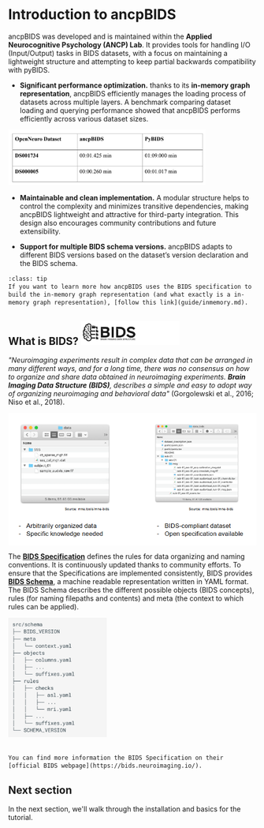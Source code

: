 # Introduction to ancpBIDS

ancpBIDS was developed and is maintained within the **Applied Neurocognitive Psychology (ANCP) Lab**. It provides tools for handling I/O (Input/Output) tasks in BIDS datasets, with a focus on maintaining a lightweight structure and attempting to keep partial backwards compatibility with pyBIDS.

* **Significant performance optimization.** thanks to its **in-memory graph representation**, ancpBIDS efficiently manages the loading process of datasets across multiple layers. A benchmark comparing dataset loading and querying performance showed that ancpBIDS performs efficiently across various dataset sizes.

<img src="../static/benchmark.PNG" alt="bids-benchmark" width="400px">




* **Maintainable and clean implementation.** A modular structure helps to control the complexity and minimizes transitive dependencies, making ancpBIDS lightweight and attractive for third-party integration. This design also encourages community contributions and future extensibility.

* **Support for multiple BIDS schema versions.** ancpBIDS adapts to different BIDS versions based on the dataset’s version declaration and the BIDS schema.

  
```{admonition} In-memory graph?
:class: tip
If you want to learn more how ancpBIDS uses the BIDS specification to build the in-memory graph representation (and what exactly is a in-memory graph representation), [follow this link](guide/inmemory.md).

```

## What is BIDS? <img src="../static/bids.jpg" alt="bids-logo" width="200px">

*"Neuroimaging experiments result in complex data that can be arranged in many different ways, and for a long time, there was no consensus on how to organize and share data obtained in neuroimaging experiments. **Brain Imaging Data Structure (BIDS)**, describes a simple and easy to adopt way of organizing neuroimaging and behavioral data"* (Gorgolewski et al., 2016; Niso et al., 2018). 

<img src="../static/bids-order.jpg" alt="bids-order" width="600px" align="center">



The **[BIDS Specification](https://bids-specification.readthedocs.io/en/stable/)** defines the rules for data organizing and naming conventions. It is continuously updated thanks to community efforts. To ensure that the Specifications are implemented consistently, BIDS provides **[BIDS Schema](https://bids-specification.readthedocs.io/en/stable/appendices/schema.html)**, a machine readable representation written in YAML format. The BIDS Schema describes the different possible objects (BIDS concepts), rules (for naming filepaths and contents) and meta (the context to which rules can be applied).

<img src="../static/bids-schema.png" alt="bids-schema" width="200px">


```{admonition} Would you like to know more about the BIDS specification?

You can find more information the BIDS Specification on their [official BIDS webpage](https://bids.neuroimaging.io/).

```


## Next section
In the next section, we'll walk through the installation and basics for the tutorial.


